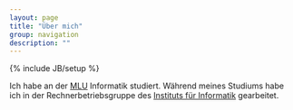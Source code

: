 ```yaml
---
layout: page
title: "Über mich"
group: navigation
description: ""
---
```

{% include JB/setup %}

Ich habe an der [MLU] Informatik studiert. Während meines Studiums habe
ich in der Rechnerbetriebsgruppe des [Instituts für Informatik]
gearbeitet.

[MLU]: http://uni-halle.de
[Instituts für Informatik]: http://informatik.uni-halle.de
